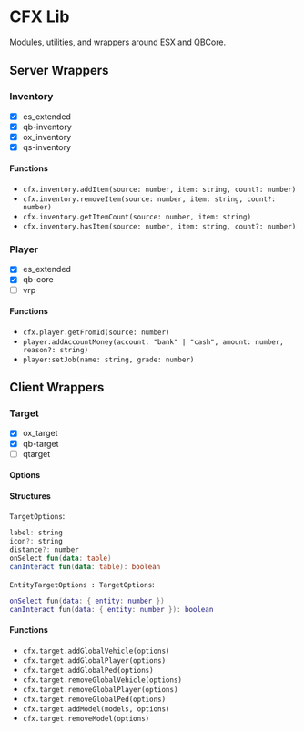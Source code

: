 # CFX Lib

Modules, utilities, and wrappers around ESX and QBCore.

## Server Wrappers

### Inventory

- [x] es_extended
- [x] qb-inventory
- [x] ox_inventory
- [x] qs-inventory

#### Functions

- `cfx.inventory.addItem(source: number, item: string, count?: number)`
- `cfx.inventory.removeItem(source: number, item: string, count?: number)`
- `cfx.inventory.getItemCount(source: number, item: string)`
- `cfx.inventory.hasItem(source: number, item: string, count?: number)`

### Player

- [x] es_extended
- [x] qb-core
- [ ] vrp

#### Functions

- `cfx.player.getFromId(source: number)`
- `player:addAccountMoney(account: "bank" | "cash", amount: number, reason?: string)`
- `player:setJob(name: string, grade: number)`

## Client Wrappers

### Target

- [x] ox_target
- [x] qb-target
- [ ] qtarget

#### Options

#### Structures

`TargetOptions`:

```kotlin
label: string
icon?: string
distance?: number
onSelect fun(data: table)
canInteract fun(data: table): boolean
```

`EntityTargetOptions : TargetOptions`:

```lua
onSelect fun(data: { entity: number })
canInteract fun(data: { entity: number }): boolean
```

#### Functions

- `cfx.target.addGlobalVehicle(options)`
- `cfx.target.addGlobalPlayer(options)`
- `cfx.target.addGlobalPed(options)`
- `cfx.target.removeGlobalVehicle(options)`
- `cfx.target.removeGlobalPlayer(options)`
- `cfx.target.removeGlobalPed(options)`
- `cfx.target.addModel(models, options)`
- `cfx.target.removeModel(options)`
